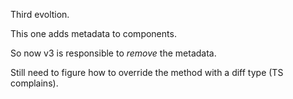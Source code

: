 Third evoltion.

This one adds metadata to components.

So now v3 is responsible to _remove_ the metadata.

Still need to figure how to override the method with a diff type (TS complains).